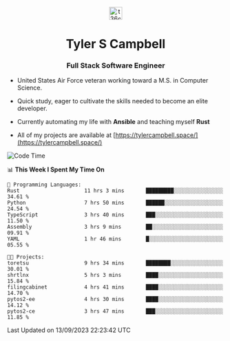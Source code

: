 <p align="center">
<a href="https://www.linkedin.com/in/t36campbell" target="blank"><img align="center" src="https://ik.imagekit.io/t36campbell/Portfolio/linkedin.png.original_m8bbGgPh6.png" alt="t36campbell" height="30" width="30" /></a>
</p>
<h1 align="center">Tyler S Campbell</h1>
<h3 align="center">Full Stack Software Engineer</h3>

* United States Air Force veteran working toward a M.S. in Computer Science.

* Quick study, eager to cultivate the skills needed to become an elite developer.

* Currently automating my life with **Ansible** and teaching myself **Rust**

* All of my projects are available at [https://tylercampbell.space/](https://tylercampbell.space/)

<!--START_SECTION:waka-->
![Code Time](http://img.shields.io/badge/Code%20Time-2%2C811%20hrs%2036%20mins-blue)

📊 **This Week I Spent My Time On** 

```text
💬 Programming Languages: 
Rust                     11 hrs 3 mins       █████████░░░░░░░░░░░░░░░░   34.61 % 
Python                   7 hrs 50 mins       ██████░░░░░░░░░░░░░░░░░░░   24.54 % 
TypeScript               3 hrs 40 mins       ███░░░░░░░░░░░░░░░░░░░░░░   11.50 % 
Assembly                 3 hrs 9 mins        ██░░░░░░░░░░░░░░░░░░░░░░░   09.91 % 
YAML                     1 hr 46 mins        █░░░░░░░░░░░░░░░░░░░░░░░░   05.55 % 

🐱‍💻 Projects: 
toretsu                  9 hrs 34 mins       ████████░░░░░░░░░░░░░░░░░   30.01 % 
shrtlnx                  5 hrs 3 mins        ████░░░░░░░░░░░░░░░░░░░░░   15.84 % 
filingcabinet            4 hrs 41 mins       ████░░░░░░░░░░░░░░░░░░░░░   14.70 % 
pytos2-ee                4 hrs 30 mins       ████░░░░░░░░░░░░░░░░░░░░░   14.12 % 
pytos2-ce                3 hrs 47 mins       ███░░░░░░░░░░░░░░░░░░░░░░   11.85 % 
```


 Last Updated on 13/09/2023 22:23:42 UTC
<!--END_SECTION:waka-->

